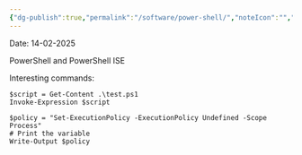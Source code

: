 ```yaml
---
{"dg-publish":true,"permalink":"/software/power-shell/","noteIcon":"","created":"2025-07-07T14:23:47.753-05:00"}
---
```


Date: 14-02-2025

PowerShell and PowerShell ISE

Interesting commands:
```
$script = Get-Content .\test.ps1
Invoke-Expression $script
```
```
$policy = "Set-ExecutionPolicy -ExecutionPolicy Undefined -Scope Process"
# Print the variable
Write-Output $policy
```

